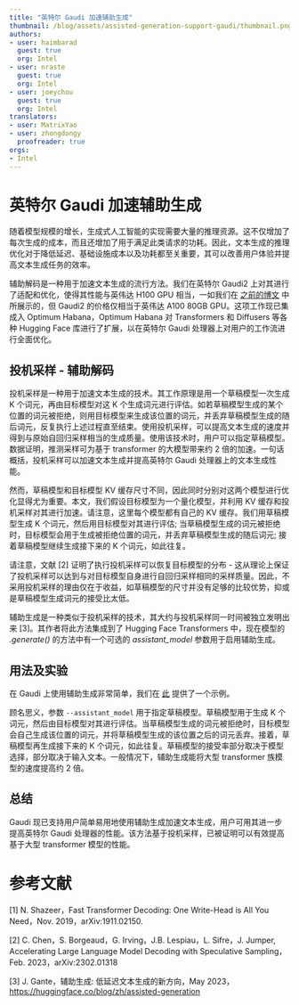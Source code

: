 ```yaml
---
title: "英特尔 Gaudi 加速辅助生成"
thumbnail: /blog/assets/assisted-generation-support-gaudi/thumbnail.png
authors:
- user: haimbarad
  guest: true
  org: Intel
- user: nraste
  guest: true
  org: Intel
- user: joeychou
  guest: true
  org: Intel
translators:
- user: MatrixYao
- user: zhongdongy
  proofreader: true
orgs:
- Intel
---
```

# 英特尔 Gaudi 加速辅助生成

随着模型规模的增长，生成式人工智能的实现需要大量的推理资源。这不仅增加了每次生成的成本，而且还增加了用于满足此类请求的功耗。因此，文本生成的推理优化对于降低延迟、基础设施成本以及功耗都至关重要，其可以改善用户体验并提高文本生成任务的效率。

辅助解码是一种用于加速文本生成的流行方法。我们在英特尔 Gaudi2 上对其进行了适配和优化，使得其性能与英伟达 H100 GPU 相当，一如我们在 [之前的博文](https://huggingface.co/blog/zh/bridgetower) 中所展示的，但 Gaudi2 的价格仅相当于英伟达 A100 80GB GPU。这项工作现已集成入 Optimum Habana，Optimum Habana 对 Transformers 和 Diffusers 等各种 Hugging Face 库进行了扩展，以在英特尔 Gaudi 处理器上对用户的工作流进行全面优化。

## 投机采样 - 辅助解码

投机采样是一种用于加速文本生成的技术。其工作原理是用一个草稿模型一次生成 K 个词元，再由目标模型对这 K 个生成词元进行评估。如若草稿模型生成的某个位置的词元被拒绝，则用目标模型来生成该位置的词元，并丢弃草稿模型生成的随后词元，反复执行上述过程直至结束。使用投机采样，可以提高文本生成的速度并得到与原始自回归采样相当的生成质量。使用该技术时，用户可以指定草稿模型。数据证明，推测采样可为基于 transformer 的大模型带来约 2 倍的加速。一句话概括，投机采样可以加速文本生成并提高英特尔 Gaudi 处理器上的文本生成性能。

然而，草稿模型和目标模型 KV 缓存尺寸不同，因此同时分别对这两个模型进行优化显得尤为重要。本文，我们假设目标模型为一个量化模型，并利用 KV 缓存和投机采样对其进行加速。请注意，这里每个模型都有自己的 KV 缓存。我们用草稿模型生成 K 个词元，然后用目标模型对其进行评估; 当草稿模型生成的词元被拒绝时，目标模型会用于生成被拒绝位置的词元，并丢弃草稿模型生成的随后词元; 接着草稿模型继续生成接下来的 K 个词元，如此往复。

请注意，文献 [2] 证明了执行投机采样可以恢复目标模型的分布 - 这从理论上保证了投机采样可以达到与对目标模型自身进行自回归采样相同的采样质量。因此，不采用投机采样的理由仅在于收益，如草稿模型的尺寸并没有足够的比较优势，抑或是草稿模型生成词元的接受比太低。

辅助生成是一种类似于投机采样的技术，其大约与投机采样同一时间被独立发明出来 [3]。其作者将此方法集成到了 Hugging Face Transformers 中，现在模型的 _.generate()_ 的方法中有一个可选的 _assistant\_model_ 参数用于启用辅助生成。

## 用法及实验

在 Gaudi 上使用辅助生成非常简单，我们在 [此](https://github.com/huggingface/optimum-habana/tree/main/examples/text-generation#run-speculative-sampling-on-gaudi) 提供了一个示例。

顾名思义，参数 `--assistant_model` 用于指定草稿模型。草稿模型用于生成 K 个词元，然后由目标模型对其进行评估。当草稿模型生成的词元被拒绝时，目标模型会自己生成该位置的词元，并将草稿模型生成的该位置之后的词元丢弃。接着，草稿模型再生成接下来的 K 个词元，如此往复。草稿模型的接受率部分取决于模型选择，部分取决于输入文本。一般情况下，辅助生成能将大型 transformer 族模型的速度提高约 2 倍。

## 总结

Gaudi 现已支持用户简单易用地使用辅助生成加速文本生成，用户可用其进一步提高英特尔 Gaudi 处理器的性能。该方法基于投机采样，已被证明可以有效提高基于大型 transformer 模型的性能。

# 参考文献

[1] N. Shazeer，Fast Transformer Decoding: One Write-Head is All You Need，Nov. 2019，arXiv:1911.02150.

[2] C. Chen，S. Borgeaud，G. Irving，J.B. Lespiau，L. Sifre，J. Jumper, Accelerating Large Language Model Decoding with Speculative Sampling，Feb. 2023，arXiv:2302.01318

[3] J. Gante，辅助生成: 低延迟文本生成的新方向，May 2023，https://huggingface.co/blog/zh/assisted-generation